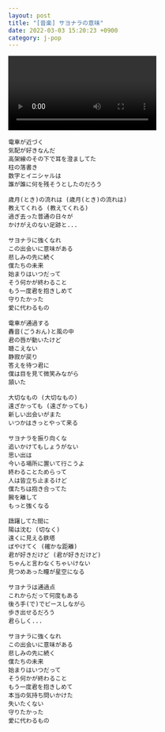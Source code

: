 ```yaml
---
layout: post
title: "[音楽] サヨナラの意味"
date: 2022-03-03 15:20:23 +0900
category: j-pop
---
```


<div class="video-container">
    <video id="player" class="video-js vjs-default-skin vjs-big-play-centered" data-json="/public/json/サヨナラの意味.json"></video>
</div>

```
電車が近づく
気配が好きなんだ
高架線のその下で耳を澄ましてた
柱の落書き
数字とイニシャルは
誰が誰に何を残そうとしたのだろう

歳月(とき)の流れは (歳月(とき)の流れは)
教えてくれる (教えてくれる)
過ぎ去った普通の日々が
かけがえのない足跡と...

サヨナラに強くなれ
この出会いに意味がある
悲しみの先に続く
僕たちの未来
始まりはいつだって
そう何かが終わること
もう一度君を抱きしめて
守りたかった
愛に代わるもの

電車が通過する
轟音(ごうおん)と風の中
君の唇が動いたけど
聴こえない
静寂が戻り
答えを待つ君に
僕は目を見て微笑みながら
頷いた

大切なもの (大切なもの)
遠ざかっても (遠ざかっても)
新しい出会いがまた
いつかはきっとやって来る

サヨナラを振り向くな
追いかけてもしょうがない
思い出は
今いる場所に置いて行こうよ
終わることためらって
人は皆立ち止まるけど
僕たちは抱き合ってた
腕を離して
もっと強くなる

躊躇してた間に
陽は沈む (切なく)
遠くに見える鉄塔
ぼやけてく (確かな距離)
君が好きだけど (君が好きだけど)
ちゃんと言わなくちゃいけない
見つめあった瞳が星空になる

サヨナラは通過点
これからだって何度もある
後ろ手(で)でピースしながら
歩き出せるだろう
君らしく...

サヨナラに強くなれ
この出会いに意味がある
悲しみの先に続く
僕たちの未来
始まりはいつだって
そう何かが終わること
もう一度君を抱きしめて
本当の気持ち問いかけた
失いたくない
守りたかった
愛に代わるもの
```